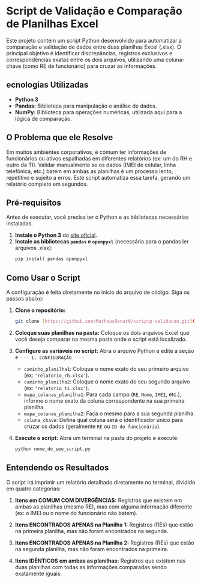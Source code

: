 # Script de Validação e Comparação de Planilhas Excel

Este projeto contém um script Python desenvolvido para automatizar a comparação e validação de dados entre duas planilhas Excel (.xlsx). O principal objetivo é identificar discrepâncias, registros exclusivos e correspondências exatas entre os dois arquivos, utilizando uma coluna-chave (como RE de funcionário) para cruzar as informações.

## ecnologias Utilizadas
* **Python 3**
* **Pandas:** Biblioteca para manipulação e análise de dados.
* **NumPy:** Biblioteca para operações numéricas, utilizada aqui para a lógica de comparação.

## O Problema que ele Resolve

Em muitos ambientes corporativos, é comum ter informações de funcionários ou ativos espalhadas em diferentes relatórios (ex: um do RH e outro da TI). Validar manualmente se os dados (IMEI de celular, linha telefônica, etc.) batem em ambas as planilhas é um processo lento, repetitivo e sujeito a erros. Este script automatiza essa tarefa, gerando um relatório completo em segundos.

## Pré-requisitos

Antes de executar, você precisa ter o Python e as bibliotecas necessárias instaladas.

1.  **Instale o Python 3** do [site oficial](https://www.python.org/).
2.  **Instale as bibliotecas `pandas` e `openpyxl`** (necessária para o pandas ler arquivos .xlsx):
    ```bash
    pip install pandas openpyxl
    ```

## Como Usar o Script

A configuração é feita diretamente no início do arquivo de código. Siga os passos abaixo:

1.  **Clone o repositório:**
    ```bash
    git clone [https://github.com/MatheusRenat0/scriptp-validacao.git](https://github.com/MatheusRenat0/scriptp-validacao.git)
    ```
2.  **Coloque suas planilhas na pasta:**
    Coloque os dois arquivos Excel que você deseja comparar na mesma pasta onde o script está localizado.

3.  **Configure as variáveis no script:**
    Abra o arquivo Python e edite a seção `# --- 1. CONFIGURAÇÃO ---`:
    * `caminho_planilha1`: Coloque o nome exato do seu primeiro arquivo (ex: `'relatorio_rh.xlsx'`).
    * `caminho_planilha2`: Coloque o nome exato do seu segundo arquivo (ex: `'relatorio_ti.xlsx'`).
    * `mapa_colunas_planilha1`: Para cada campo (`RE`, `Nome`, `IMEI`, etc.), informe o nome exato da coluna correspondente na sua primeira planilha.
    * `mapa_colunas_planilha2`: Faça o mesmo para a sua segunda planilha.
    * `coluna_chave`: Defina qual coluna será o identificador único para cruzar os dados (geralmente `RE` ou `ID do funcionário`).

4.  **Execute o script:**
    Abra um terminal na pasta do projeto e execute:
    ```bash
    python nome_do_seu_script.py
    ```

## Entendendo os Resultados

O script irá imprimir um relatório detalhado diretamente no terminal, dividido em quatro categorias:

1.  **Itens em COMUM COM DIVERGÊNCIAS:**
    Registros que existem em ambas as planilhas (mesmo RE), mas com alguma informação diferente (ex: o IMEI ou o nome do funcionário não batem).

2.  **Itens ENCONTRADOS APENAS na Planilha 1:**
    Registros (REs) que estão na primeira planilha, mas não foram encontrados na segunda.

3.  **Itens ENCONTRADOS APENAS na Planilha 2:**
    Registros (REs) que estão na segunda planilha, mas não foram encontrados na primeira.

4.  **Itens IDÊNTICOS em ambas as planilhas:**
    Registros que existem nas duas planilhas com todas as informações comparadas sendo exatamente iguais.
